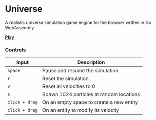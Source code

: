 # Universe

A realistic universe simulation game engine for the browser written in Go WebAssembly

**[Play](https://universe.relva.co.uk/index.html)**


### Controls

| Input | Description |
| ------ | ------ |
| `space` | Pause and resume the simulation |
| `r` | Reset the simulation |
| `v` | Reset all velocities to 0 |
| `s` | Spawn 1024 particles at random locations |
| `click + drag` | On an empty space to create a new entity |
| `click + drag` | On an entity to modify its velocity |
